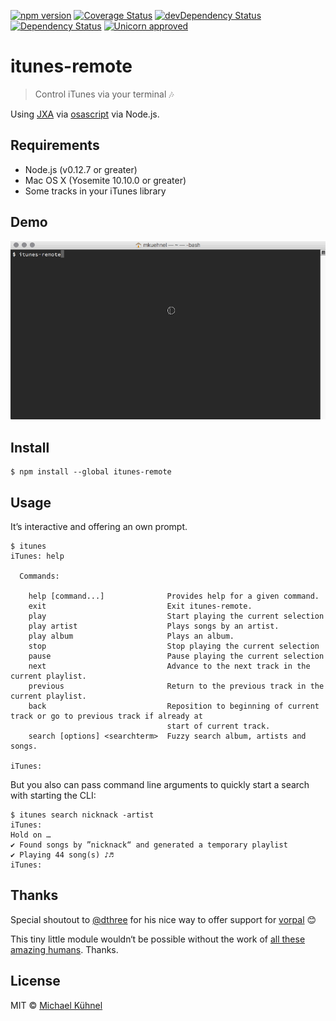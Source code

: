 [![npm version](https://img.shields.io/npm/v/itunes-remote.svg?style=flat)](https://www.npmjs.org/package/itunes-remote)
[![Coverage Status](https://coveralls.io/repos/mischah/itunes-remote/badge.svg?branch=master&service=github)](https://coveralls.io/github/mischah/itunes-remote?branch=master)
[![devDependency Status](https://david-dm.org/mischah/itunes-remote/dev-status.svg)](https://david-dm.org/mischah/itunes-remote#info=devDependencies)
[![Dependency Status](https://david-dm.org/mischah/itunes-remote/status.svg)](https://david-dm.org/mischah/itunes-remote#info=Dependencies)
[![Unicorn approved](https://img.shields.io/badge/unicorn-approved-ff69b4.svg?style=flat)](https://www.youtube.com/watch?v=ihXfH-zR8qA&feature=youtu.be&t=10s) 

# itunes-remote

> Control iTunes via your terminal :notes:

Using [JXA](https://developer.apple.com/library/mac/releasenotes/InterapplicationCommunication/RN-JavaScriptForAutomation/Articles/Introduction.html) via [osascript](https://developer.apple.com/library/mac/documentation/Darwin/Reference/ManPages/man1/osascript.1.html) via Node.js.

## Requirements

- Node.js (v0.12.7 or greater)
- Mac OS X (Yosemite 10.10.0 or greater)
- Some tracks in your iTunes library

## Demo
![demo](demo.gif)

## Install

```
$ npm install --global itunes-remote
```


## Usage

It’s interactive and offering an own prompt.

```
$ itunes
iTunes: help

  Commands:

    help [command...]              Provides help for a given command.
    exit                           Exit itunes-remote.
    play                           Start playing the current selection
    play artist                    Plays songs by an artist.
    play album                     Plays an album.
    stop                           Stop playing the current selection
    pause                          Pause playing the current selection
    next                           Advance to the next track in the current playlist.
    previous                       Return to the previous track in the current playlist.
    back                           Reposition to beginning of current track or go to previous track if already at
                                   start of current track.
    search [options] <searchterm>  Fuzzy search album, artists and songs.

iTunes: 
```

But you also can pass command line arguments to quickly start a search with starting the CLI:

```
$ itunes search nicknack -artist
iTunes: 
Hold on … 
✔ Found songs by ”nicknack“ and generated a temporary playlist
✔ Playing 44 song(s) ♪♬
iTunes: 
```

## Thanks
Special shoutout to [@dthree](https://github.com/dthree) for his nice way to offer support for [vorpal](https://github.com/dthree/vorpal) :blush:

This tiny little module wouldn‘t be possible without the work of [all these amazing humans](thanks.md). Thanks. 

## License

MIT © [Michael Kühnel](http://michael-kuehnel.de)
